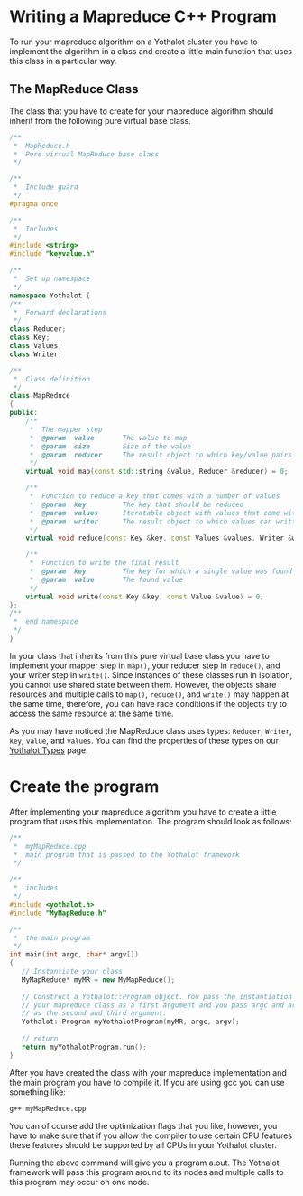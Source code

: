 # Writing a Mapreduce C++ Program

To run your mapreduce algorithm on a Yothalot cluster you have to implement
the algorithm in a class and create a little main function that uses this 
class in a particular way.

## The MapReduce Class

The class that you have to create for your mapreduce algorithm should inherit 
from the following pure virtual base class.

```cpp
/**
 *  MapReduce.h
 *  Pure virtual MapReduce base class
 */

/**
 *  Include guard
 */
#pragma once

/**
 *  Includes
 */
#include <string>
#include "keyvalue.h"

/**
 *  Set up namespace
 */
namespace Yothalot {
/**
 *  Forward declarations
 */
class Reducer;
class Key;
class Values;
class Writer;

/**
 *  Class definition
 */
class MapReduce
{
public:
    /**
     *  The mapper step
     *  @param  value       The value to map
     *  @param  size        Size of the value
     *  @param  reducer     The result object to which key/value pairs can be mapped
     */
    virtual void map(const std::string &value, Reducer &reducer) = 0;

    /**
     *  Function to reduce a key that comes with a number of values
     *  @param  key         The key that should be reduced
     *  @param  values      Iteratable object with values that come with this key
     *  @param  writer      The result object to which values can written to
     */
    virtual void reduce(const Key &key, const Values &values, Writer &writer) = 0;

    /**
     *  Function to write the final result
     *  @param  key         The key for which a single value was found
     *  @param  value       The found value
     */
    virtual void write(const Key &key, const Value &value) = 0;
};
/**
 *  end namespace
 */
}

```
In your class that inherits from this pure virtual base class you have 
to implement your mapper step in `map()`, your reducer step in `reduce()`,
and your writer step in `write()`. Since instances of these classes run
in isolation, you cannot use shared state between them. However, the objects
share resources and multiple calls to `map()`, `reduce()`, and `write()`
may happen at the same time, therefore, you can have race conditions
if the objects try to access the same resource at the same time.

As you may have noticed the MapReduce class uses types: `Reducer`, `Writer`,
`key`, `value`, and `values`. You can find the properties of these types
on our [Yothalot Types](copernica-docs:Yothalot/cpp-types) page.

# Create the program

After implementing your mapreduce algorithm you have to create a little 
program that uses this implementation. The program should look as follows:
```cpp
/**
 *  myMapReduce.cpp
 *  main program that is passed to the Yothalot framework
 */

/**
 *  includes
 */
#include <yothalot.h>
#include "MyMapReduce.h"

/**
 *  the main program
 */
int main(int argc, char* argv[])
{
   // Instantiate your class
   MyMapReduce* myMR = new MyMapReduce();
   
   // Construct a Yothalot::Program object. You pass the instantiation of
   // your mapreduce class as a first argument and you pass argc and argv
   // as the second and third argument. 
   Yothalot::Program myYothalotProgram(myMR, argc, argv);
   
   // return
   return myYothalotProgram.run();
}
```
After you have created the class with your mapreduce implementation and the
main program you have to compile it. If you are using gcc you can use something
like:
```bash
g++ myMapReduce.cpp
```
You can of course add the optimization flags that you like, however, you
have to make sure that if you allow the compiler to use certain CPU features
these features should be supported by all CPUs in your Yothalot cluster.

Running the above command will give you a program a.out. The Yothalot
framework will pass this program around to its nodes and multiple calls
to this program may occur on one node.
